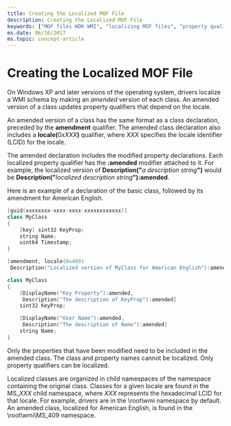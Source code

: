 ```yaml
---
title: Creating the Localized MOF File
description: Creating the Localized MOF File
keywords: ["MOF files WDK WMI", "localizing MOF files", "property qualifiers WDK WMI", "amended classes WDK WMI", "multiple MOF files WDK WMI", "languages WDK WMI"]
ms.date: 06/16/2017
ms.topic: concept-article
---
```


# Creating the Localized MOF File





On Windows XP and later versions of the operating system, drivers localize a WMI schema by making an *amended* version of each class. An amended version of a class updates property qualifiers that depend on the locale.

An amended version of a class has the same format as a class declaration, preceded by the **amendment** qualifier. The amended class declaration also includes a <strong>locale(</strong>0x<em>XXX</em>**)** qualifier, where *XXX* specifies the locale identifier (LCID) for the locale.

The amended declaration includes the modified property declarations. Each localized property qualifier has the **:amended** modifier attached to it. For example, the localized version of **Description("**<em>a description string</em>**")** would be **Description("**<em>localized description string</em>**"):amended**.

Here is an example of a declaration of the basic class, followed by its amendment for American English.

```cpp
[guid(xxxxxxxx-xxxx-xxxx-xxxxxxxxxxxx)]
class MyClass
{
    [key] sint32 KeyProp;
    string Name;
    uint64 Timestamp;
}

[amendment, locale(0x409)
 Description("Localized version of MyClass for American English"):amended]

class MyClass
{
    [DisplayName("Key Property"):amended,
     Description("The description of KeyProp"):amended]
    sint32 KeyProp;

    [DisplayName("User Name"):amended,
     Description("The description of Name"):amended]
    string Name;
}
```

Only the properties that have been modified need to be included in the amended class. The class and property names cannot be localized. Only property qualifiers can be localized.

Localized classes are organized in child namespaces of the namespace containing the original class. Classes for a given locale are found in the MS\_*XXX* child namespace, where *XXX* represents the hexadecimal LCID for that locale. For example, drivers are in the \\root\\wmi namespace by default. An amended class, localized for American English, is found in the \\root\\wmi\\MS\_409 namespace.


 

 




